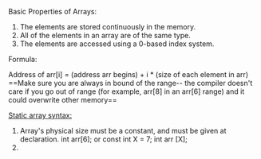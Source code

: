 
Basic Properties of Arrays: 
1. The elements are stored continuously in the memory. 
2. All of the elements in an array are of the same type. 
3. The elements are accessed using a 0-based index system. 

Formula: 

Address of arr[i] = (address arr begins) + i * (size of each element in arr) 
==Make sure you are always in bound of the range-- the compiler doesn't care if you go out of range (for example, arr[8] in an arr[6] range) and it could overwrite other memory== 

<u>Static array syntax:</u>
1. Array's physical size must be a constant, and must be given at declaration. 
		int arr[6]; or 
		const int X = 7;
			int arr [X];
2. 
